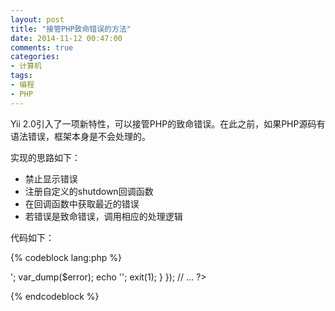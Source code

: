 ```yaml
---
layout: post
title: "接管PHP致命错误的方法"
date: 2014-11-12 00:47:00
comments: true
categories:
- 计算机
tags:
- 编程
- PHP
---
```


Yii 2.0引入了一项新特性，可以接管PHP的致命错误。在此之前，如果PHP源码有语法错误，框架本身是不会处理的。

实现的思路如下：

- 禁止显示错误
- 注册自定义的shutdown回调函数
- 在回调函数中获取最近的错误
- 若错误是致命错误，调用相应的处理逻辑

代码如下：

{% codeblock lang:php %}
<?php

// ...

ini_set('display_errors', false);
register_shutdown_function(function(){
    $error = error_get_last();
    if (isset($error['type']) && in_array($error['type'], [E_ERROR, E_PARSE, E_CORE_ERROR, E_CORE_WARNING, E_COMPILE_ERROR, E_COMPILE_WARNING])) {
        ob_clean();
        echo '<pre>'; var_dump($error); echo '</pre>';
        exit(1);
    }
});

// ...

?>
{% endcodeblock %}
